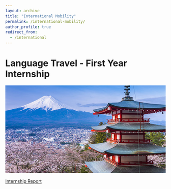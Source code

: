 ```yaml
---
layout: archive
title: "International Mobility"
permalink: /international-mobility/
author_profile: true
redirect_from:
  - /international
---
```

Language Travel - First Year Internship
======
![japan](/images/japan.jpg)

<ins>Internship Report</ins>
